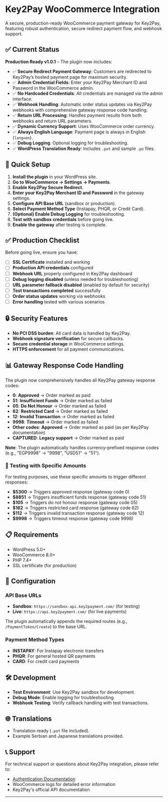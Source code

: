 # Key2Pay WooCommerce Integration

A secure, production-ready WooCommerce payment gateway for Key2Pay, featuring robust authentication, secure redirect payment flow, and webhook support.

## ✅ Current Status

**Production Ready v1.0.1** – The plugin now includes:

- ✅ **Secure Redirect Payment Gateway**: Customers are redirected to Key2Pay’s hosted payment page for maximum security.
- ✅ **Admin Credential Fields**: Enter your Key2Pay Merchant ID and Password in the WooCommerce admin.
- ✅ **No Hardcoded Credentials**: All credentials are managed via the admin interface.
- ✅ **Webhook Handling**: Automatic order status updates via Key2Pay webhooks with comprehensive gateway response code handling.
- ✅ **Return URL Processing**: Handles payment results from both webhooks and return URL parameters.
- ✅ **Dynamic Currency Support**: Uses WooCommerce order currency.
- ✅ **Always English Language**: Payment page is always in English (`lang=en`).
- ✅ **Debug Logging**: Optional logging for troubleshooting.
- ✅ **WordPress Translation Ready**: Includes `.pot` and sample `.po` files.

## 🚀 Quick Setup

1. **Install the plugin** in your WordPress site.
2. **Go to WooCommerce → Settings → Payments**.
3. **Enable Key2Pay Secure Redirect**.
4. **Enter your Key2Pay Merchant ID and Password** in the gateway settings.
5. **Configure API Base URL** (sandbox or production).
6. **Select Payment Method Type** (Instapay, PHQR, or Credit Card).
7. **(Optional) Enable Debug Logging** for troubleshooting.
8. **Test with sandbox credentials** before going live.
9. **Enable the gateway** after testing is complete.

## ✅ Production Checklist

Before going live, ensure you have:

- [ ] **SSL Certificate** installed and working
- [ ] **Production API credentials** configured
- [ ] **Webhook URL** properly configured in Key2Pay dashboard
- [ ] **Debug logging disabled** (unless needed for troubleshooting)
- [ ] **URL parameter fallback disabled** (enabled by default for security)
- [ ] **Test transactions completed** successfully
- [ ] **Order status updates** working via webhooks
- [ ] **Error handling** tested with various scenarios

## 🔒 Security Features

- **No PCI DSS burden**: All card data is handled by Key2Pay.
- **Webhook signature verification** for secure callbacks.
- **Secure credential storage** in WooCommerce settings.
- **HTTPS enforcement** for all payment communications.

## 📊 Gateway Response Code Handling

The plugin now comprehensively handles all Key2Pay gateway response codes:

- **0**: **Approved** → Order marked as paid
- **51**: **Insufficient Funds** → Order marked as failed
- **05**: **Do Not Honour** → Order marked as failed  
- **62**: **Restricted Card** → Order marked as failed
- **12**: **Invalid Transaction** → Order marked as failed
- **9998**: **Timeout** → Order marked as failed
- **Other codes**: **Approved** → Order marked as paid (as per Key2Pay documentation)
- **CAPTURED**: **Legacy support** → Order marked as paid

**Note**: The plugin automatically handles currency-prefixed response codes (e.g., "EGP9998" → "9998", "USD51" → "51").

### 🧪 Testing with Specific Amounts

For testing purposes, use these specific amounts to trigger different responses:
- **$5300** → Triggers approved response (gateway code 0)
- **$8851** → Triggers insufficient funds response (gateway code 51)
- **$105** → Triggers do not honour response (gateway code 05)
- **$162** → Triggers restricted card response (gateway code 62)
- **$112** → Triggers invalid transaction response (gateway code 12)
- **$9998** → Triggers timeout response (gateway code 9998)

## 📋 Requirements

- WordPress 5.0+
- WooCommerce 8.0+
- PHP 7.4+
- SSL certificate (for production)

## 🔧 Configuration

### API Base URLs

- **Sandbox**: `https://sandbox-api.key2payment.com/` (for testing)
- **Live**: `https://api.key2payment.com/` (for live payments)

The plugin automatically appends the required routes (e.g., `/PaymentToken/Create`) to the base URL.

### Payment Method Types

- **INSTAPAY**: For Instapay electronic transfers
- **PHQR**: For general hosted QR payments
- **CARD**: For credit card payments

## 🛠️ Development

- **Test Environment**: Use Key2Pay sandbox for development.
- **Debug Mode**: Enable logging for troubleshooting.
- **Webhook Testing**: Verify callback handling with test transactions.

## 🌐 Translations

- Translation ready (`.pot` file included).
- Example Serbian and Japanese translations provided.

## 📞 Support

For technical support or questions about Key2Pay integration, please refer to:
- [Authentication Documentation](AUTHENTICATION.md)
- WooCommerce logs for detailed error information
- Key2Pay's official API documentation

---